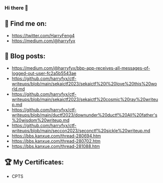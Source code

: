 ### Hi there 👋

## :email: Find me on:
- https://twitter.com/HarryFeng4
- https://medium.com/@harryfyx

## :blue_book: Blog posts:
- https://medium.com/@harryfyx/bbp-app-receives-all-messages-of-logged-out-user-fc2a5b5543ae
- https://github.com/harryfyx/ctf-writeups/blob/main/sekaictf2023/sekaictf%20I%20love%20this%20world.md
- https://github.com/harryfyx/ctf-writeups/blob/main/sekaictf2023/sekaictf%20cosmic%20ray%20writeup.md
- https://github.com/harryfyx/ctf-writeups/blob/main/ductf2023/downunder%20ductf%20All%20father's%20wisdom%20writeup.md
- https://github.com/harryfyx/ctf-writeups/blob/main/seccon2023/seconctf%20sickle%20writeup.md
- https://bbs.kanxue.com/thread-280694.htm
- https://bbs.kanxue.com/thread-280702.htm
- https://bbs.kanxue.com/thread-281088.htm

## :trophy: My Certificates:
- CPTS

<!--
**harryfyx/harryfyx** is a ✨ _special_ ✨ repository because its `README.md` (this file) appears on your GitHub profile.

Here are some ideas to get you started:

- 🔭 I’m currently working on ...
- 🌱 I’m currently learning ...
- 👯 I’m looking to collaborate on ...
- 🤔 I’m looking for help with ...
- 💬 Ask me about ...
- 📫 How to reach me: ...
- 😄 Pronouns: ...
- ⚡ Fun fact: ...
-->
